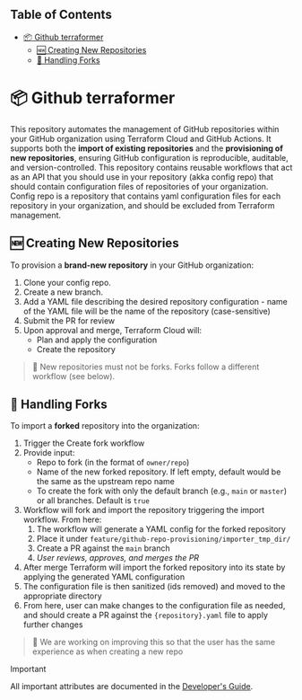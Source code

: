## Table of Contents

- [📦 Github terraformer](#-github-terraformer)
    - [🆕 Creating New Repositories](#-creating-new-repositories)
    - [🍴 Handling Forks](#-handling-forks)

# 📦 Github terraformer

This repository automates the management of GitHub repositories within your GitHub organization using Terraform Cloud and GitHub Actions. It supports both the **import of existing repositories** and the **provisioning of new repositories**, ensuring GitHub configuration is reproducible, auditable, and version-controlled. This repository contains reusable workflows that act as an API that you should use in your repository (akka config repo) that should contain configuration files of repositories of your organization. Config repo is a repository that contains yaml configuration files for each repository in your organization, and should be excluded from Terraform management.

## 🆕 Creating New Repositories

To provision a **brand-new repository** in your GitHub organization:

1. Clone your config repo.
2. Create a new branch.
3. Add a YAML file describing the desired repository configuration - name of the YAML file will be the name of the repository (case-sensitive)
3. Submit the PR for review
4. Upon approval and merge, Terraform Cloud will:
    - Plan and apply the configuration
    - Create the repository

> 📝 New repositories must not be forks. Forks follow a different workflow (see below).

## 🍴 Handling Forks

To import a **forked** repository into the organization:

1. Trigger the Create fork workflow
2. Provide input:
    - Repo to fork (in the format of `owner/repo`)
    - Name of the new forked repository. If left empty, default would be the same as the upstream repo name
    - To create the fork with only the default branch (e.g., `main` or `master`) or all branches. Default is `true`
3. Workflow will fork and import the repository triggering the import workflow. From here:
    1. The workflow will generate a YAML config for the forked repository
    2. Place it under `feature/github-repo-provisioning/importer_tmp_dir/`
    3. Create a PR against the `main` branch
    4. _User reviews, approves, and merges the PR_
4. After merge Terraform will import the forked repository into its state by applying the generated YAML configuration
5. The configuration file is then sanitized (ids removed) and moved to the appropriate directory
6. From here, user can make changes to the configuration file as needed, and should create a PR against the `{repository}.yaml` file to apply further changes

> 📝 We are working on improving this so that the user has the same experience as when creating a new repo

> [!IMPORTANT]
> All important attributes are documented in the [Developer's Guide](DEVELOPERS_GUIDE.md).